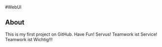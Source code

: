 #WebUI

## About
This is my first project on GitHub. Have Fun!
Servus! Teamwork ist Service!
Teamwork ist Wichtig!!!
